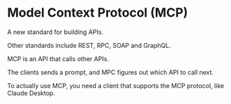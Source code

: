 # Model Context Protocol (MCP)

A new standard for building APIs.

Other standards include REST, RPC, SOAP and GraphQL.

MCP is an API that calls other APIs.

The clients sends a prompt, and MPC figures out which API to call next.

To actually use MCP, you need a client that supports the MCP protocol, like Claude Desktop.
